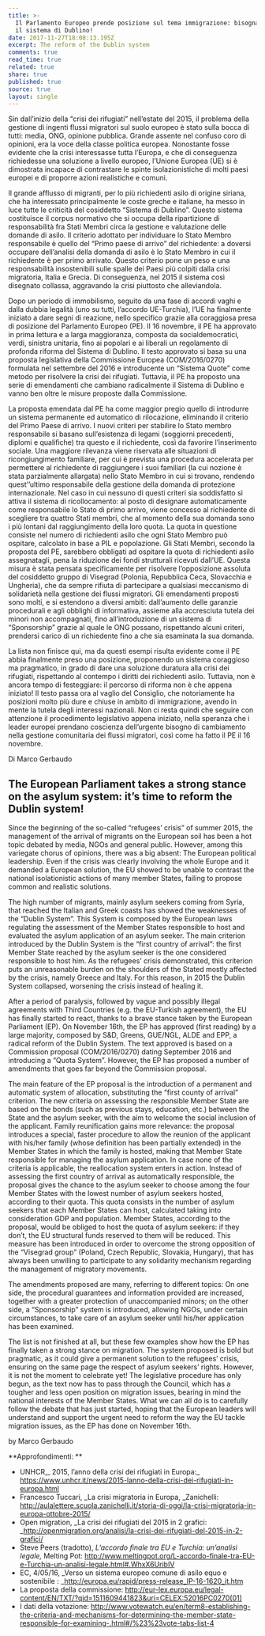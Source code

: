 ```yaml
---
title: >-
  Il Parlamento Europeo prende posizione sul tema immigrazione: bisogna cambiare
  il sistema di Dublino!
date: 2017-11-27T18:08:13.195Z
excerpt: The reform of the Dublin system
comments: true
read_time: true
related: true
share: true
published: true
source: true
layout: single
---
```

Sin dall’inizio della “crisi dei rifugiati” nell’estate del 2015, il problema della gestione di ingenti flussi migratori sul suolo europeo è stato sulla bocca di tutti: media, ONG, opinione pubblica. Grande assente nel confuso coro di opinioni, era la voce della classe politica europea. Nonostante fosse evidente che la crisi interessasse tutta l’Europa, e che di conseguenza richiedesse una soluzione a livello europeo, l’Unione Europea (UE) si è dimostrata incapace di contrastare le spinte isolazionistiche di molti paesi europei e di proporre azioni realistiche e comuni.

Il grande afflusso di migranti, per lo più richiedenti asilo di origine siriana, che ha interessato principalmente le coste greche e italiane, ha messo in luce tutte le criticità del cosiddetto “Sistema di Dublino”. Questo sistema costituisce il corpus normativo che si occupa della ripartizione di responsabilità fra Stati Membri circa la gestione e valutazione delle domande di asilo. Il criterio adottato per individuare lo Stato Membro responsabile è quello del “Primo paese di arrivo” del richiedente: a doversi occupare dell’analisi della domanda di asilo è lo Stato Membro in cui il richiedente è per primo arrivato.  Questo criterio pone un peso e una responsabilità insostenibili sulle spalle dei Paesi più colpiti dalla crisi migratoria, Italia e Grecia. Di conseguenza, nel 2015 il sistema così disegnato collassa, aggravando la crisi piuttosto che alleviandola.

Dopo un periodo di immobilismo, seguito da una fase di accordi vaghi e dalla dubbia legalità (uno su tutti, l’accordo UE-Turchia), l’UE ha finalmente iniziato a dare segni di reazione, nello specifico grazie alla coraggiosa presa di posizione del Parlamento Europeo (PE). Il 16 novembre, il PE ha approvato in prima lettura e a larga maggioranza, composta da socialdemocratici, verdi, sinistra unitaria, fino ai popolari e ai liberali un regolamento di profonda riforma del Sistema di Dublino. Il testo approvato si basa su una proposta legislativa della Commissione Europea (COM/2016/0270) formulata nel settembre del 2016 e introducente un “Sistema Quote” come metodo per risolvere la crisi dei rifugiati. Tuttavia, il PE ha proposto una serie di emendamenti che cambiano radicalmente il Sistema di Dublino e vanno ben oltre le misure proposte dalla Commissione.

La proposta emendata dal PE ha come maggior pregio quello di introdurre un sistema permanente ed automatico di rilocazione, eliminando il criterio del Primo Paese di arrivo. I nuovi criteri per stabilire lo Stato membro responsabile si basano sull’esistenza di legami (soggiorni precedenti, diplomi e qualifiche) tra questo e il richiedente, così da favorire l’inserimento sociale. Una maggiore rilevanza viene riservata alle situazioni di ricongiungimento familiare, per cui è prevista una procedura accelerata per permettere al richiedente di raggiungere i suoi familiari (la cui nozione è stata parzialmente allargata) nello Stato Membro in cui si trovano, rendendo quest’’ultimo responsabile della gestione della domanda di protezione internazionale. Nel caso in cui nessuno di questi criteri sia soddisfatto si attiva il sistema di ricollocamento: al posto di designare automaticamente come responsabile lo Stato di primo arrivo, viene concesso al richiedente di scegliere tra quattro Stati membri, che al momento della sua domanda sono i più lontani dal raggiungimento della loro quota. La quota in questione consiste nel numero di richiedenti asilo che ogni Stato Membro può ospitare, calcolato in base a PIL e popolazione. Gli Stati Membri, secondo la proposta del PE, sarebbero obbligati ad ospitare la quota di richiedenti asilo assegnatagli, pena la riduzione dei fondi strutturali ricevuti dall’UE. Questa misura è stata pensata specificamente per risolvere l’opposizione assoluta del cosiddetto gruppo di Visegrad (Polonia, Repubblica Ceca, Slovacchia e Ungheria), che da sempre rifiuta di partecipare a qualsiasi meccanismo di solidarietà nella gestione dei flussi migratori. Gli emendamenti proposti sono molti, e si estendono a diversi ambiti: dall’aumento delle garanzie procedurali e agli obblighi di informativa, assieme alla accresciuta tutela dei minori non accompagnati, fino all’introduzione di un sistema di “Sponsorship” grazie al quale le ONG possano, rispettando alcuni criteri, prendersi carico di un richiedente fino a che sia esaminata la sua domanda. 

La lista non finisce qui, ma da questi esempi risulta evidente come il PE abbia finalmente preso una posizione, proponendo un sistema coraggioso ma pragmatico, in grado di dare una soluzione duratura alla crisi dei rifugiati, rispettando al contempo i diritti dei richiedenti asilo. Tuttavia, non è ancora tempo di festeggiare: il percorso di riforma non è che appena iniziato! Il testo passa ora al vaglio del Consiglio, che notoriamente ha posizioni molto più dure e chiuse in ambito di immigrazione, avendo in mente la tutela degli interessi nazionali. Non ci resta quindi che seguire con attenzione il procedimento legislativo appena iniziato, nella speranza che i leader europei prendano coscienza dell’urgente bisogno di cambiamento nella gestione comunitaria dei flussi migratori, così come ha fatto il PE il 16 novembre. 

Di Marco Gerbaudo





## The European Parliament takes a strong stance on the asylum system: it’s time to reform the Dublin system!

Since the beginning of the so-called “refugees’ crisis” of summer 2015, the management of the arrival of migrants on the European soil has been a hot topic debated by media, NGOs and general public. However, among this variegate chorus of opinions, there was a big absent: The European political leadership. Even if the crisis was clearly involving the whole Europe and it demanded a European solution, the EU showed to be unable to contrast the national isolationistic actions of many member States, failing to propose common and realistic solutions.

The high number of migrants, mainly asylum seekers coming from Syria, that reached the Italian and Greek coasts has showed the weaknesses of the “Dublin System”. This System is composed by the European laws regulating the assessment of the Member States responsible to host and evaluated the asylum application of an asylum seeker. The main criterion introduced by the Dublin System is the “first country of arrival”: the first Member State reached by the asylum seeker is the one considered responsible to host him. As the refugees’ crisis demonstrated, this criterion puts an unreasonable burden on the shoulders of the Stated mostly affected by the crisis, namely Greece and Italy. For this reason, in 2015 the Dublin System collapsed, worsening the crisis instead of healing it.

After a period of paralysis, followed by vague and possibly illegal agreements with Third Countries (e.g. the EU-Turkish agreement), the EU has finally started to react, thanks to a brave stance taken by the European Parliament (EP). On November 16th, the EP has approved (first reading) by a large majority, composed by S&D, Greens, GUE/NGL, ALDE and EPP, a radical reform of the Dublin System. The text approved is based on a Commission proposal (COM/2016/0270) dating September 2016 and introducing a “Quota System”. However, the EP has proposed a number of amendments that goes far beyond the Commission proposal.

The main feature of the EP proposal is the introduction of a permanent and automatic system of allocation, substituting the “first county of arrival” criterion. The new criteria on assessing the responsible Member State are based on the bonds (such as previous stays, education, etc.) between the State and the asylum seeker, with the aim to welcome the social inclusion of the applicant. Family reunification gains more relevance: the proposal introduces a special, faster procedure to allow the reunion of the applicant with his/her family (whose definition has been partially extended) in the Member States in which the family is hosted, making that Member State responsible for managing the asylum application. In case none of the criteria is applicable, the reallocation system enters in action. Instead of assessing the first country of arrival as automatically responsible, the proposal gives the chance to the asylum seeker to choose among the four Member States with the lowest number of asylum seekers hosted, according to their quota. This quota consists in the number of asylum seekers that each Member States can host, calculated taking into consideration GDP and population. Member States, according to the proposal, would be obliged to host the quota of asylum seekers: if they don’t, the EU structural funds reserved to them will be reduced. This measure has been introduced in order to overcome the strong opposition of the “Visegrad group” (Poland, Czech Republic, Slovakia, Hungary), that has always been unwilling to participate to any solidarity mechanism regarding the management of migratory movements. 

The amendments proposed are many, referring to different topics: On one side, the procedural guarantees and information provided are increased, together with a greater protection of unaccompanied minors; on the other side, a “Sponsorship” system is introduced, allowing NGOs, under certain circumstances, to take care of an asylum seeker until his/her application has been examined. 

The list is not finished at all, but these few examples show how the EP has finally taken a strong stance on migration. The system proposed is bold but pragmatic, as it could give a permanent solution to the refugees’ crisis, ensuring on the same page the respect of asylum seekers’ rights. However, it is not the moment to celebrate yet! The legislative procedure has only begun, as the text now has to pass through the Council, which has a tougher and less open position on migration issues, bearing in mind the national interests of the Member States. What we can all do is to carefully follow the debate that has just started, hoping that the European leaders will understand and support the urgent need to reform the way the EU tackle migration issues, as the EP has done on November 16th. 

by Marco Gerbaudo 





**Approfondimenti: **

* UNHCR,_ 2015, l’anno della crisi dei rifugiati in Europa:_ <https://www.unhcr.it/news/2015-lanno-della-crisi-dei-rifugiati-in-europa.html>
* Francesco Tuccari, _La crisi migratoria in Europa, _Zanichelli: <http://aulalettere.scuola.zanichelli.it/storia-di-oggi/la-crisi-migratoria-in-europa-ottobre-2015/> 
* Open migration, _La crisi dei rifugiati del 2015 in 2 grafici: _<http://openmigration.org/analisi/la-crisi-dei-rifugiati-del-2015-in-2-grafici/> 
* Steve Peers (tradotto), _L’accordo finale tra EU e Turchia: un’analisi legale,_ Melting Pot: <http://www.meltingpot.org/L-accordo-finale-tra-EU-e-Turchia-un-analisi-legale.html#.WhxX6UribIV> 
* EC, 4/05/16, _Verso un sistema europeo comune di asilo equo e sostenibile: _<http://europa.eu/rapid/press-release_IP-16-1620_it.htm> 
* La proposta della commissione: <http://eur-lex.europa.eu/legal-content/EN/TXT/?qid=1511609441823&uri=CELEX:52016PC0270(01)>
* I dati della votazione: <http://www.votewatch.eu/en/term8-establishing-the-criteria-and-mechanisms-for-determining-the-member-state-responsible-for-examining-.html#/%23%23vote-tabs-list-4>
